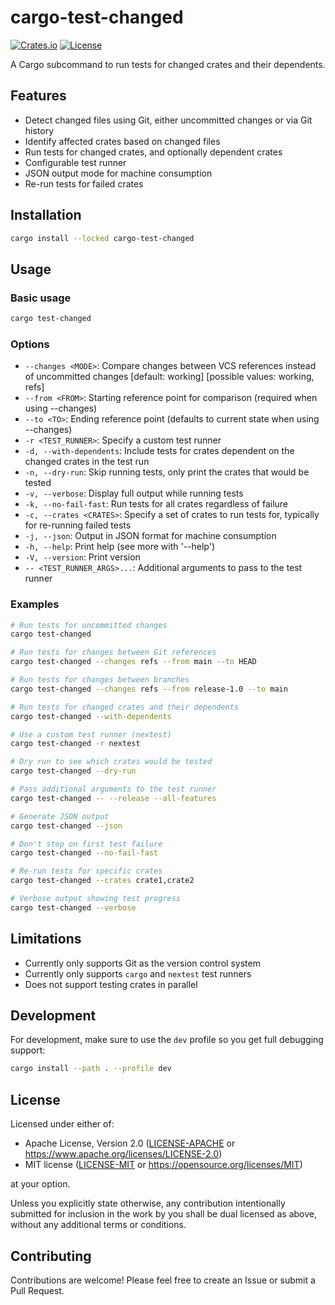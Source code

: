 # cargo-test-changed

[![Crates.io][crate-image]][crate-link]
[![License][license-image]][license-link]

A Cargo subcommand to run tests for changed crates and their dependents.

## Features

- Detect changed files using Git, either uncommitted changes or via Git history
- Identify affected crates based on changed files
- Run tests for changed crates, and optionally dependent crates
- Configurable test runner
- JSON output mode for machine consumption
- Re-run tests for failed crates

## Installation

```bash
cargo install --locked cargo-test-changed
```

## Usage

### Basic usage

```bash
cargo test-changed
```

### Options

- `--changes <MODE>`: Compare changes between VCS references instead of uncommitted changes [default: working] [possible values: working, refs]
- `--from <FROM>`: Starting reference point for comparison (required when using --changes)
- `--to <TO>`: Ending reference point (defaults to current state when using --changes)
- `-r <TEST_RUNNER>`: Specify a custom test runner
- `-d, --with-dependents`: Include tests for crates dependent on the changed crates in the test run
- `-n, --dry-run`: Skip running tests, only print the crates that would be tested
- `-v, --verbose`: Display full output while running tests
- `-k, --no-fail-fast`: Run tests for all crates regardless of failure
- `-c, --crates <CRATES>`: Specify a set of crates to run tests for, typically for re-running failed tests
- `-j, --json`: Output in JSON format for machine consumption
- `-h, --help`: Print help (see more with '--help')
- `-V, --version`: Print version
- `-- <TEST_RUNNER_ARGS>...`: Additional arguments to pass to the test runner

### Examples

```bash
# Run tests for uncommitted changes
cargo test-changed

# Run tests for changes between Git references
cargo test-changed --changes refs --from main --to HEAD

# Run tests for changes between branches
cargo test-changed --changes refs --from release-1.0 --to main

# Run tests for changed crates and their dependents
cargo test-changed --with-dependents

# Use a custom test runner (nextest)
cargo test-changed -r nextest

# Dry run to see which crates would be tested
cargo test-changed --dry-run

# Pass additional arguments to the test runner
cargo test-changed -- --release --all-features

# Generate JSON output
cargo test-changed --json

# Don't stop on first test failure
cargo test-changed --no-fail-fast

# Re-run tests for specific crates
cargo test-changed --crates crate1,crate2

# Verbose output showing test progress
cargo test-changed --verbose
```

## Limitations

- Currently only supports Git as the version control system
- Currently only supports `cargo` and `nextest` test runners
- Does not support testing crates in parallel

## Development

For development, make sure to use the `dev` profile so you get full debugging support:

```bash
cargo install --path . --profile dev
```

## License

Licensed under either of:

 * Apache License, Version 2.0 ([LICENSE-APACHE] or https://www.apache.org/licenses/LICENSE-2.0)
 * MIT license ([LICENSE-MIT] or https://opensource.org/licenses/MIT)

at your option.

Unless you explicitly state otherwise, any contribution intentionally submitted for inclusion in the work by you shall be dual licensed as above, without any additional terms or conditions.

## Contributing

Contributions are welcome! Please feel free to create an Issue or submit a Pull Request.

[//]: # (badges)
[crate-image]: https://img.shields.io/crates/v/cargo-test-changed
[crate-link]: https://crates.io/crates/cargo-test-changed
[license-image]: https://img.shields.io/crates/l/cargo-test-changed
[license-link]: LICENSE

[//]: # (general links)

[LICENSE-APACHE]: https://github.com/felixpackard/cargo-test-changed/blob/master/LICENSE-APACHE
[LICENSE-MIT]: https://github.com/felixpackard/cargo-test-changed/blob/master/LICENSE-MIT
